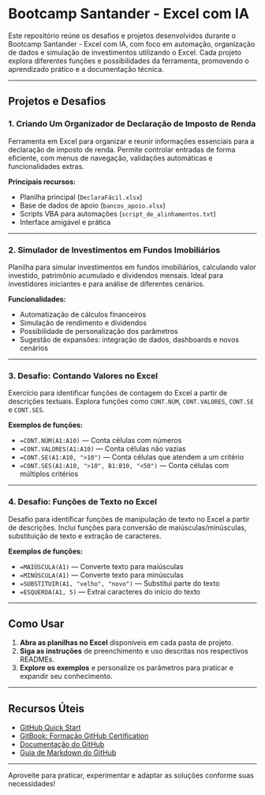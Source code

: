 # Bootcamp Santander - Excel com IA

Este repositório reúne os desafios e projetos desenvolvidos durante o Bootcamp Santander - Excel com IA, com foco em automação, organização de dados e simulação de investimentos utilizando o Excel. Cada projeto explora diferentes funções e possibilidades da ferramenta, promovendo o aprendizado prático e a documentação técnica.

---

## Projetos e Desafios

### 1. Criando Um Organizador de Declaração de Imposto de Renda

Ferramenta em Excel para organizar e reunir informações essenciais para a declaração de imposto de renda. Permite controlar entradas de forma eficiente, com menus de navegação, validações automáticas e funcionalidades extras.

**Principais recursos:**
- Planilha principal (`DeclaraFácil.xlsx`)
- Base de dados de apoio (`bancos_apoio.xlsx`)
- Scripts VBA para automações (`script_de_alinhamentos.txt`)
- Interface amigável e prática

---

### 2. Simulador de Investimentos em Fundos Imobiliários

Planilha para simular investimentos em fundos imobiliários, calculando valor investido, patrimônio acumulado e dividendos mensais. Ideal para investidores iniciantes e para análise de diferentes cenários.

**Funcionalidades:**
- Automatização de cálculos financeiros
- Simulação de rendimento e dividendos
- Possibilidade de personalização dos parâmetros
- Sugestão de expansões: integração de dados, dashboards e novos cenários

---

### 3. Desafio: Contando Valores no Excel

Exercício para identificar funções de contagem do Excel a partir de descrições textuais. Explora funções como `CONT.NÚM`, `CONT.VALORES`, `CONT.SE` e `CONT.SES`.

**Exemplos de funções:**
- `=CONT.NÚM(A1:A10)` — Conta células com números
- `=CONT.VALORES(A1:A10)` — Conta células não vazias
- `=CONT.SE(A1:A10, ">10")` — Conta células que atendem a um critério
- `=CONT.SES(A1:A10, ">10", B1:B10, "<50")` — Conta células com múltiplos critérios

---

### 4. Desafio: Funções de Texto no Excel

Desafio para identificar funções de manipulação de texto no Excel a partir de descrições. Inclui funções para conversão de maiúsculas/minúsculas, substituição de texto e extração de caracteres.

**Exemplos de funções:**
- `=MAIÚSCULA(A1)` — Converte texto para maiúsculas
- `=MINÚSCULA(A1)` — Converte texto para minúsculas
- `=SUBSTITUIR(A1, "velho", "novo")` — Substitui parte do texto
- `=ESQUERDA(A1, 5)` — Extrai caracteres do início do texto

---

## Como Usar

1. **Abra as planilhas no Excel** disponíveis em cada pasta de projeto.
2. **Siga as instruções** de preenchimento e uso descritas nos respectivos READMEs.
3. **Explore os exemplos** e personalize os parâmetros para praticar e expandir seu conhecimento.

---

## Recursos Úteis

- [GitHub Quick Start](https://github.com/diomeira/github-quick-start)
- [GitBook: Formação GitHub Certification](https://diomeira.gitbook.io/github-certification/)
- [Documentação do GitHub](https://docs.github.com/pt)
- [Guia de Markdown do GitHub](https://docs.github.com/pt/get-started/writing-on-github)

---

Aproveite para praticar, experimentar e adaptar as soluções conforme suas necessidades!